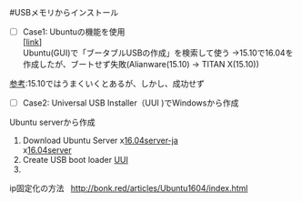 #USBメモリからインストール
- [ ] Case1: Ubuntuの機能を使用  
[[link](http://symfoware.blog68.fc2.com/blog-entry-1872.html)]  
Ubuntu(GUI)で「ブータブルUSBの作成」を検索して使う 
->15.10で16.04を作成したが、ブートせず失敗(Alianware(15.10) -> TITAN X(15.10))  
  
[参考](http://gihyo.jp/admin/serial/01/ubuntu-recipe/0415):15.10ではうまくいくとあるが、しかし、成功せず  

- [ ] Case2: Universal USB Installer（UUI )でWindowsから作成  


Ubuntu serverから作成  
1. Download Ubuntu Server x[16.04server-ja](https://www.ubuntu.com/download/server)  
                          x[16.04server](http://releases.ubuntu.com/16.04/)  
2. Create USB boot loader  [UUI](http://www.pendrivelinux.com/universal-usb-installer-easy-as-1-2-3/)  
3. 

ip固定化の方法  
http://bonk.red/articles/Ubuntu1604/index.html
